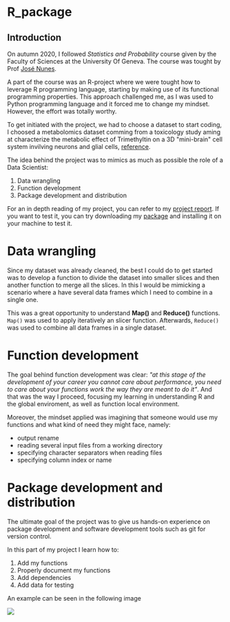 # R_package

## Introduction

On autumn 2020, I followed *Statistics and Probability* course given by the Faculty of Sciences at the University Of Geneva. The course was tought by Prof [José Nunes](https://genev.unige.ch/research/people/Jose-Manuel-De-Abreu-Nunes).

A part of the course was an R-project where we were tought how to leverage R programming language, starting by making use of its functional programming properties. This approach challenged me, as I was used to Python programming language and it forced me to change my mindset. However, the effort was totally worthy.

To get initiated with the project, we had to choose a dataset to start coding, I choosed a metabolomics dataset comming from a toxicology study aming at characterize the metabolic effect of Trimethyltin on a 3D "mini-brain" cell system invilving neurons and glial cells, [reference](https://doi.org/10.3390/metabo9040079).

The idea behind the project was to mimics as much as possible the role of a Data Scientist:

1. Data wrangling
2. Function development
3. Package development and distribution

For an in depth reading of my project, you can refer to my [project report](https://github.com/Christ14n97/R_package_2020/blob/master/R-Project-on-Metabolomics-Dataset.pdf). If you want to test it, you can try downloading my [package](https://github.com/Christ14n97/R_package_2020/blob/master/Christian.Peralta.Rpackage_0.1.0.tar.gz) and installing it on your machine to test it.

# Data wrangling

Since my dataset was already cleaned, the best I could do to get started was to develop a function to divide the dataset into smaller slices and then another function to merge all the slices. In this I would be mimicking a scenario where a have several data frames which I need to combine in a single one. 

This was a great opportunity to understand **Map()** and **Reduce()** functions. `Map()` was used to apply iteratively an slicer function. Afterwards, `Reduce()` was used to combine all data frames in a single dataset.

# Function development

The goal behind function development was clear: *"at this stage of the development of your career you cannot care about performance, you need to care about your functions work the way they are meant to do it"*.
And that was the way I proceed, focusing my learning in understanding R and the global enviroment, as well as function local environment.

Moreover, the mindset applied was imagining that someone would use my functions and what kind of need they might face, namely:

* output rename
* reading several input files from a working directory
* specifying character separators when reading files
* specifying column index or name

# Package development and distribution

The ultimate goal of the project was to give us hands-on experience on package development and software development tools such as git for version control. 

In this part of my project I learn how to:

1. Add my functions
2. Properly document my functions
3. Add dependencies
4. Add data for testing

An example can be seen in the following image 

![](https://github.com/Christ14n97/R_package_2020/blob/master/images/package_dev_example.png)

